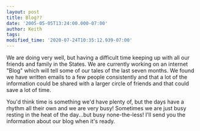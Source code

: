 ```yaml
---
layout: post
title: Blog??
date: '2005-05-05T13:24:00.000-07:00'
author: Keith
tags:
modified_time: '2020-07-24T10:35:12.939-07:00'
---
```

We are doing very well, but having a difficult time keeping up with all
our friends and family in the States. We are currently working on an
internet "Blog" which will tell some of our tales of the last seven
months. We found we have written emails to a few people consistently and
that a lot of the information could be shared with a larger circle of
friends and that could save a lot of time.

You'd think time is something we'd have plenty of, but the days have a
rhythm all their own and we are very busy! Sometimes we are just busy
resting in the heat of the day...but busy none-the-less! I'll send you
the information about our blog when it's ready.
